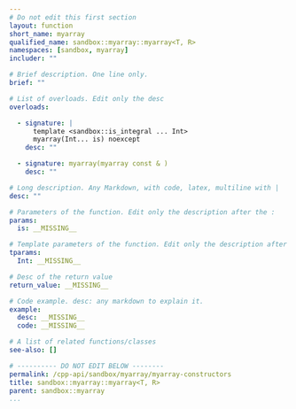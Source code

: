 ```yaml
---
# Do not edit this first section
layout: function
short_name: myarray
qualified_name: sandbox::myarray::myarray<T, R>
namespaces: [sandbox, myarray]
includer: ""

# Brief description. One line only.
brief: ""

# List of overloads. Edit only the desc
overloads:

  - signature: |
      template <sandbox::is_integral ... Int>
      myarray(Int... is) noexcept
    desc: ""

  - signature: myarray(myarray const & )
    desc: ""

# Long description. Any Markdown, with code, latex, multiline with |
desc: ""

# Parameters of the function. Edit only the description after the :
params:
  is: __MISSING__

# Template parameters of the function. Edit only the description after the :
tparams:
  Int: __MISSING__

# Desc of the return value
return_value: __MISSING__

# Code example. desc: any markdown to explain it.
example:
  desc: __MISSING__
  code: __MISSING__

# A list of related functions/classes
see-also: []

# ---------- DO NOT EDIT BELOW --------
permalink: /cpp-api/sandbox/myarray/myarray-constructors
title: sandbox::myarray::myarray<T, R>
parent: sandbox::myarray
...
```


